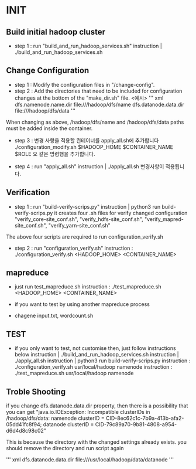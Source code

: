 # INIT 

## Build initial hadoop cluster
* step 1 : run "build_and_run_hadoop_services.sh"
instruction | ./build_and_run_hadoop_services.sh

## Change Configuration
* step 1 : Modify the configuration files in "/change-config".
* step 2 : Add the directories that need to be included for configuration changes at the bottom of the "make_dir.sh" file.
<예시> 
''' xml
    <property>
        <name>dfs.namenode.name.dir</name>
        <value>file:///hadoop/dfs/name</value>
    </property>
    <property>
        <name>dfs.datanode.data.dir</name>
        <value>file:///hadoop/dfs/data</value>
'''

When changing as above, /hadoop/dfs/name and /hadoop/dfs/data paths must be added inside the container.

* step 3 : 변경 사항을 적용할 컨테이너를 apply_all.sh에 추가합니다
./configuration_modify.sh $HADOOP_HOME $CONTAINER_NAME $ROLE 오 같은 명령행을 추가합니다.

* step 4 : run "apply_all.sh"
instruction | ./apply_all.sh
변경사항이 적용됩니다.


## Verification
* step 1 : run "build-verify-scrips.py"
instruction | python3 run build-verify-scrips.py
it creates four .sh files for verify changed configuration
"verify_core-site_conf.sh", "verify_hdfs-site_conf.sh", "verify_mapred-site_conf.sh", "verify_yarn-site_conf.sh" 

The above four scripts are required to run configuration_verify.sh

* step 2 : run "configuration_verify.sh"
instruction : ./configuration_verify.sh <HADOOP_HOME> <CONTAINER_NAME>

## mapreduce
* just run test_mapreduce.sh
instruction : ./test_mapreduce.sh <HADOOP_HOME> <CONTAINER_NAME>

* if you want to test by using another mapreduce process
* chagene input.txt, wordcount.sh


## TEST
* if you only want to test, not customise then, just follow instructions below
instruction | ./build_and_run_hadoop_services.sh
instruction | ./apply_all.sh
instruction | python3 run build-verify-scrips.py
instruction : ./configuration_verify.sh usr/local/hadoop namenode
instruction : ./test_mapreduce.sh usr/local/hadoop namenode


## Troble Shooting
if you change dfs.datanode.data.dir property, then there is a possibility that you can get "java.io.IOException: Incompatible clusterIDs in /hadoop/dfs/data: namenode clusterID = CID-8ec62c1c-7b9a-413b-afa2-05dd41fc8f94; datanode clusterID = CID-79c89a70-9b81-4808-a954-d6d4d8c98c02"

This is because the directory with the changed settings already exists. you should remove the directory and run script again

''' xml
<property>
    <name>dfs.datanode.data.dir</name>
    <value>file:///usr/local/hadoop/data/datanode</value>
</property>
'''
